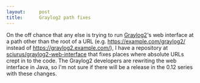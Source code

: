 ```yaml
---
layout:     post
title:      Graylog2 path fixes
---
```



On the off chance that any else is trying to run [Graylog2](http://graylog2.org/)'s web interface at a path other than the root of a URL  (e.g. https://example.com/graylog2/ instead of https://graylog2.example.com/), I have a repository at [sciurus/graylog2-web-interface](https://github.com/sciurus/graylog2-web-interface) that fixes places where absolute URLs crept in to the code. The Graylog2 developers are rewriting the web interface in Java, so I'm not sure if there will be a release in the 0.12 series with these changes.




